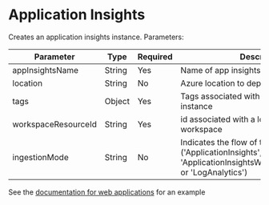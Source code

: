 # Application Insights

Creates an application insights instance. Parameters:

| Parameter       | Type   | Required | Description                                    |
|-----------------|--------|----------|------------------------------------------------|
| appInsightsName | String | Yes      | Name of app insights instance                  |
| location        | String | No       | Azure location to deploy in                    |
| tags            | Object | Yes      | Tags associated with the app insights instance |
| workspaceResourceId | String | Yes  | id associated with a loganalytics workspace    |
| ingestionMode   | String | No       | Indicates the flow of the ingestion ('ApplicationInsights', 'ApplicationInsightsWithDiagnosticSettings' or 'LogAnalytics') |


See the [documentation for web applications](../resourceApp/README.md) for an example

